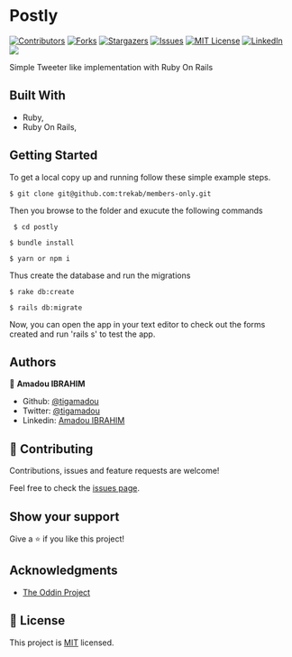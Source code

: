# Postly
[![Contributors][contributors-shield]][contributors-url]
[![Forks][forks-shield]][forks-url]
[![Stargazers][stars-shield]][stars-url]
[![Issues][issues-shield]][issues-url]
[![MIT License][license-shield]][license-url]
[![LinkedIn][linkedin-shield]][linkedin-url]
![](https://github.com/tigamadou/postly/workflows/Linters/badge.svg)

Simple Tweeter like implementation with Ruby On Rails

## Built With

- Ruby,
- Ruby On Rails,

## Getting Started

To get a local copy up and running follow these simple example steps.
```
$ git clone git@github.com:trekab/members-only.git
```

Then you browse to the folder and exucute the following commands

```
 $ cd postly
```


```
$ bundle install
```

```
$ yarn or npm i
```



Thus create the database and run the migrations

```
$ rake db:create
```
```
$ rails db:migrate
```


Now, you can open the app in your text editor to check out the forms created and run 'rails s' to test the app.


## Authors


👤 **Amadou IBRAHIM**

- Github: [@tigamadou](https://github.com/tigamadou)
- Twitter: [@tigamadou](https://twitter.com/tigamadou)
- Linkedin: [Amadou IBRAHIM](https://www.linkedin.com/in/amadou-ibrahim-75769167/)

## 🤝 Contributing

Contributions, issues and feature requests are welcome!

Feel free to check the [issues page](issues/).

## Show your support

Give a ⭐️ if you like this project!

## Acknowledgments

- [The Oddin Project](https://www.theodinproject.com/courses/ruby-on-rails/lessons/authentication)

## 📝 License

This project is [MIT](lic.url) licensed.

<!-- MARKDOWN LINKS & IMAGES -->
<!-- https://www.markdownguide.org/basic-syntax/#reference-style-links -->
[contributors-shield]: https://img.shields.io/github/contributors/tigamadou/postly.svg?style=flat-square
[contributors-url]: https://github.com/tigamadou/postly/graphs/contributors
[forks-shield]: https://img.shields.io/github/forks/tigamadou/postly.svg?style=flat-square
[forks-url]: https://github.com/tigamadou/postly/network/members
[stars-shield]: https://img.shields.io/github/stars/tigamadou/postly.svg?style=flat-square
[stars-url]: https://github.com/tigamadou/postly/stargazers
[issues-shield]: https://img.shields.io/github/issues/tigamadou/postly.svg?style=flat-square
[issues-url]: https://github.com/tigamadou/postly/issues
[license-shield]: https://img.shields.io/github/license/tigamadou/postly.svg?style=flat-square
[license-url]: https://github.com/tigamadou/postly/blob/master/LICENSE.txt
[linkedin-shield]: https://img.shields.io/badge/-LinkedIn-black.svg?style=flat-square&logo=linkedin&colorB=555
[linkedin-url]: https://linkedin.com/in/amadou-ibrahim
[product-screenshot]: images/screenshot.png

